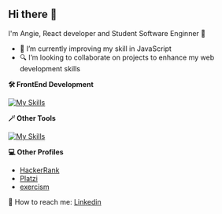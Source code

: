 ## Hi there 👋
I'm Angie, React developer and Student Software Enginner 👾

- 🌱 I’m currently improving my skill in JavaScript
- 🔍 I’m looking to collaborate on projects to enhance my web development skills

**🛠️ FrontEnd Development**

[![My Skills](https://skillicons.dev/icons?i=js,html,css,tailwind,react,vite,=light)](https://skillicons.dev)


**🪄 Other Tools**

[![My Skills](https://skillicons.dev/icons?i=git,=light)](https://skillicons.dev)


**💻 Other Profiles**

- [HackerRank](https://www.hackerrank.com/profile/arashiyouni) 
- [Platzi](https://platzi.com/p/arashiyouni/)
- [exercism](https://exercism.org/profiles/arashiyouni)

📌 How to reach me: [Linkedin](https://www.linkedin.com/in/angie-espinoza-campos/)


